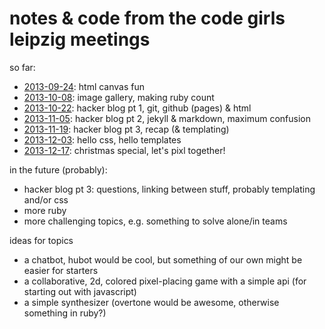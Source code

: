 # notes & code from the code girls leipzig meetings

so far:

* [2013-09-24][]: html canvas fun
* [2013-10-08][]: image gallery, making ruby count
* [2013-10-22][]: hacker blog pt 1, git, github (pages) & html
* [2013-11-05][]: hacker blog pt 2, jekyll & markdown, maximum confusion
* [2013-11-19][]: hacker blog pt 3, recap (& templating)
* [2013-12-03][]: hello css, hello templates
* [2013-12-17][]: christmas special, let's pixl together!

in the future (probably):

* hacker blog pt 3: questions, linking between stuff, probably
  templating and/or css
* more ruby
* more challenging topics, e.g. something to solve alone/in teams

ideas for topics

* a chatbot, hubot would be cool, but something of our own might be
  easier for starters
* a collaborative, 2d, colored pixel-placing game with a simple api
  (for starting out with javascript)
* a simple synthesizer (overtone would be awesome, otherwise something
  in ruby?)

[2013-09-24]: 2013-09-24-canvas-fun.md
[2013-10-08]: 2013-10-08-image-gallery-and-ruby-can-count.md
[2013-10-22]: 2013-10-22-hacker-blog-pt-1.md
[2013-11-05]: 2013-11-05-hacker-blog-pt-2.md
[2013-11-19]: 2013-11-19-hacker-blog-pt-3.md
[2013-12-03]: 2013-12-03-hello-css-hello-templates.md
[2013-12-17]: 2013-12-17-christmas-special.md
